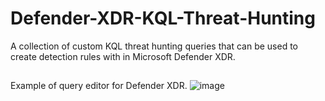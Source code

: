 # Defender-XDR-KQL-Threat-Hunting
A collection of custom KQL threat hunting queries that can be used to create detection rules with in Microsoft Defender XDR. 

## 




Example of query editor for Defender XDR.
![image](https://github.com/user-attachments/assets/e233a335-0f42-4009-bf72-615bfa6b4612)
